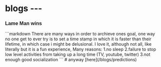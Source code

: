 <link href="https://fonts.googleapis.com/css2?family=Viaoda+Libre&display=swap" rel="stylesheet">

<style>
 h3 {
  font-family: "Sofia", sans-serif;
}
</style>
# blogs --- 
<h3>Lame Man wins</h3>
```markdown
There are many ways in order to archieve ones goal, one way no one get to ever try is to set a time stamp in which it is faster than their lifetime, in which case i might be delusional. I love it, although not all, like literally but it is a fun experience, 
Many reasons:
1.no sleep
2.failure to stop low level activities from taking up a long time (TV, youtube, twitter)
3.not enough good socialization
```
# anyway [here](/blogs/predictions)

